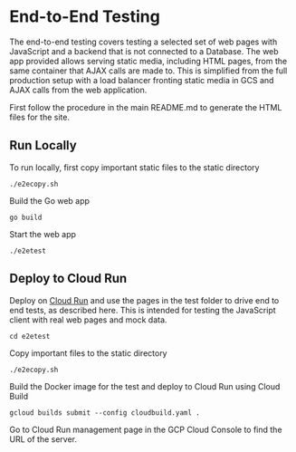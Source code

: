 # End-to-End Testing

The end-to-end testing covers testing a selected set of web pages with
JavaScript and a backend that is not connected to a Database. The web app
provided allows serving static media, including HTML pages, from the same
container that AJAX calls are made to. This is simplified from the full
production setup with a load balancer fronting static media in GCS and
AJAX calls from the web application.

First follow the procedure in the main README.md to generate the HTML files for
the site.

## Run Locally

To run locally, first copy important static files to the static directory

```shell
./e2ecopy.sh
```

Build the Go web app

```shell
go build
```

Start the web app

```shell
./e2etest
```

## Deploy to Cloud Run
Deploy on [Cloud Run](https://cloud.google.com/run/) and use the pages in the
test folder to drive end to end tests, as described here. This is intended for
testing the JavaScript client with real web pages and mock data.

```shell
cd e2etest
```

Copy important files to the static directory

```shell
./e2ecopy.sh
```

Build the Docker image for the test and deploy to Cloud Run using
Cloud Build

```shell
gcloud builds submit --config cloudbuild.yaml .
```

Go to Cloud Run management page in the GCP Cloud Console to find the URL
of the server.
